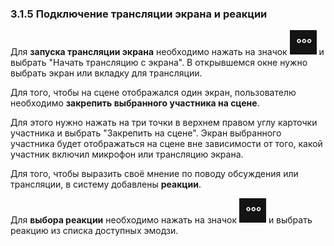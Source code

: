 ### 3.1.5 Подключение трансляции экрана и реакции

Для **запуска трансляции экрана** необходимо нажать на значок ![три_точки_jitsi](/imgs/три_точки_jitsi.jpg) и выбрать "Начать трансляцию с экрана". В открывшемся окне нужно выбрать экран или вкладку для трансляции.

Для того, чтобы на сцене отображался один экран, пользователю необходимо **закрепить выбранного участника на сцене**.

Для этого нужно нажать на три точки в верхнем правом углу карточки участника и выбрать "Закрепить на сцене". Экран выбранного участника будет отображаться на сцене вне зависимости от того, какой участник включил микрофон или трансляцию экрана.

Для того, чтобы выразить своё мнение по поводу обсуждения или трансляции, в систему добавлены **реакции**. 

Для **выбора реакции** необходимо нажать на значок ![три_точки_jitsi](/imgs/три_точки_jitsi.jpg) и выбрать реакцию из списка доступных эмодзи.
